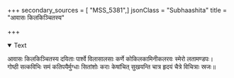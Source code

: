 +++
secondary_sources = [ "MSS_5381",]
jsonClass = "Subhaashita"
title = "आवासः किलकिञ्चितस्य"

+++

<details open><summary>Text</summary>

आवासः किलकिञ्चितस्य दयिताः पार्श्वे विलासालसाः कर्णे कोकिलकामिनीकलरवः स्मेरो लतामण्डपः।  
गोष्ठी सत्कविभिः समं कतिपयैर्मुग्धाः सितांशोः कराः केषांचित् सुखयन्ति चात्र हृदयं चैत्रे विचित्राः स्रजः॥
</details>
